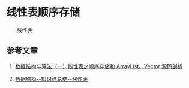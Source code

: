 #  线性表顺序存储

　　线性表

#### 

## 参考文章

1. [数据结构与算法（一）线性表之顺序存储和 ArrayList、Vector 源码剖析](https://chiclaim.blog.csdn.net/article/details/80158343)

3. [数据结构--知识点总结--线性表](https://blog.csdn.net/Void_worker/article/details/81058094)


